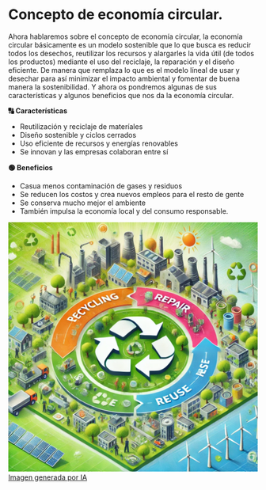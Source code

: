 # Concepto de economía circular.

Ahora hablaremos sobre el concepto de economía circular, la economía circular básicamente es un modelo sostenible que lo que busca es reducir todos los desechos, reutilizar los recursos y alargarles la vida útil (de todos los productos) mediante el uso del reciclaje, la reparación y el diseño eficiente. De manera que remplaza lo que es el modelo líneal de usar y desechar para así minimizar el impacto ambiental y fomentar de buena manera la sostenibilidad. Y ahora os pondremos algunas de sus características y algunos beneficios que nos da la economía circular.

**🔠 Características**
  * Reutilización y reciclaje de materíales
  * Diseño sostenible y ciclos cerrados
  * Uso eficiente de recursos y energías renovables
  * Se innovan y las empresas colaboran entre sí

**🟢 Beneficios**
  * Casua menos contaminación de gases y residuos
  * Se reducen los costos y crea nuevos empleos para el resto de gente
  * Se conserva mucho mejor el ambiente
  * También impulsa la economía local y del consumo responsable.

![Concepto](img/concepto.jpg)
[Imagen generada por IA](https://openai.com/)
